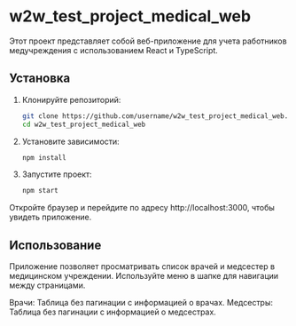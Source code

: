 # w2w_test_project_medical_web

Этот проект представляет собой веб-приложение для учета работников медучреждения с использованием React и TypeScript.

## Установка

1. Клонируйте репозиторий:
   ```bash
   git clone https://github.com/username/w2w_test_project_medical_web.git
   cd w2w_test_project_medical_web

2. Установите зависимости:
    ```bash
    npm install

3. Запустите проект:
    ```bash
    npm start

Откройте браузер и перейдите по адресу http://localhost:3000, чтобы увидеть приложение.

## Использование

Приложение позволяет просматривать список врачей и медсестер в медицинском учреждении. Используйте меню в шапке для навигации между страницами.

Врачи: Таблица без пагинации с информацией о врачах.
Медсестры: Таблица без пагинации с информацией о медсестрах.